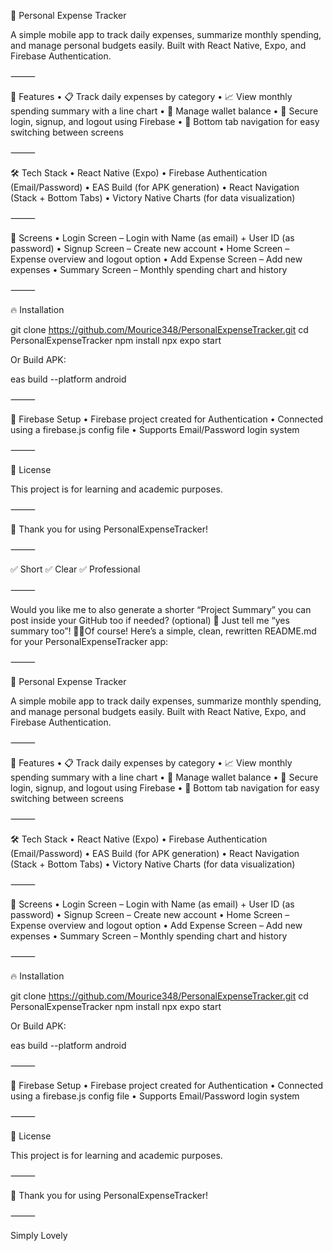 📱 Personal Expense Tracker

A simple mobile app to track daily expenses, summarize monthly spending, and manage personal budgets easily.
Built with React Native, Expo, and Firebase Authentication.

⸻

🚀 Features
	•	📋 Track daily expenses by category
	•	📈 View monthly spending summary with a line chart
	•	💸 Manage wallet balance
	•	🔐 Secure login, signup, and logout using Firebase
	•	📱 Bottom tab navigation for easy switching between screens

⸻

🛠️ Tech Stack
	•	React Native (Expo)
	•	Firebase Authentication (Email/Password)
	•	EAS Build (for APK generation)
	•	React Navigation (Stack + Bottom Tabs)
	•	Victory Native Charts (for data visualization)

⸻

📂 Screens
	•	Login Screen – Login with Name (as email) + User ID (as password)
	•	Signup Screen – Create new account
	•	Home Screen – Expense overview and logout option
	•	Add Expense Screen – Add new expenses
	•	Summary Screen – Monthly spending chart and history

⸻

🔥 Installation

git clone https://github.com/Mourice348/PersonalExpenseTracker.git
cd PersonalExpenseTracker
npm install
npx expo start

Or Build APK:

eas build --platform android



⸻

🧩 Firebase Setup
	•	Firebase project created for Authentication
	•	Connected using a firebase.js config file
	•	Supports Email/Password login system

⸻

📄 License

This project is for learning and academic purposes.

⸻

🌟 Thank you for using PersonalExpenseTracker!

⸻

✅ Short ✅ Clear ✅ Professional

⸻

Would you like me to also generate a shorter “Project Summary” you can post inside your GitHub too if needed? (optional) 🎯
Just tell me “yes summary too”! 📄🚀Of course! Here’s a simple, clean, rewritten README.md for your PersonalExpenseTracker app:

⸻

📱 Personal Expense Tracker

A simple mobile app to track daily expenses, summarize monthly spending, and manage personal budgets easily.
Built with React Native, Expo, and Firebase Authentication.

⸻

🚀 Features
	•	📋 Track daily expenses by category
	•	📈 View monthly spending summary with a line chart
	•	💸 Manage wallet balance
	•	🔐 Secure login, signup, and logout using Firebase
	•	📱 Bottom tab navigation for easy switching between screens

⸻

🛠️ Tech Stack
	•	React Native (Expo)
	•	Firebase Authentication (Email/Password)
	•	EAS Build (for APK generation)
	•	React Navigation (Stack + Bottom Tabs)
	•	Victory Native Charts (for data visualization)

⸻

📂 Screens
	•	Login Screen – Login with Name (as email) + User ID (as password)
	•	Signup Screen – Create new account
	•	Home Screen – Expense overview and logout option
	•	Add Expense Screen – Add new expenses
	•	Summary Screen – Monthly spending chart and history

⸻

🔥 Installation

git clone https://github.com/Mourice348/PersonalExpenseTracker.git
cd PersonalExpenseTracker
npm install
npx expo start

Or Build APK:

eas build --platform android



⸻

🧩 Firebase Setup
	•	Firebase project created for Authentication
	•	Connected using a firebase.js config file
	•	Supports Email/Password login system

⸻

📄 License

This project is for learning and academic purposes.

⸻

🌟 Thank you for using PersonalExpenseTracker!

⸻

Simply Lovely